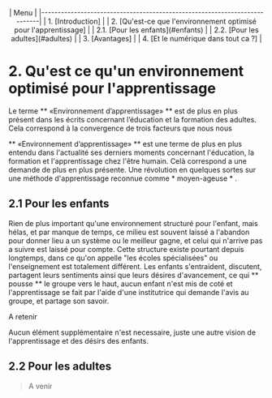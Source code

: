 <center>
| Menu 																		|
|---------------------------------------------------------------------------|
| 1. [Introduction]															|
| 2. [Qu'est-ce que l'environnement optimisé pour l'apprentissage]			|
|     2.1. [Pour les enfants](#enfants)										|
|     2.2. [Pour les adultes](#adultes)										|
| 3. [Avantages]															|
| 4. [Et le numérique dans tout ca ?]										|
</center>

[Introduction]: <https://github.com/joemccann/dillinger>
[Qu'est-ce que l'environnement optimisé pour l'apprentissage]: <environnement.md>
[Avantages]: <avantage.md>
[Et le numérique dans tout ca ?]: <https://github.com/joemccann/dillinger>


# 2. Qu'est ce qu'un environnement optimisé pour l'apprentissage 

Le terme ** «Environnement d’apprentissage» ** est de plus en plus présent dans les écrits concernant l’éducation et la formation des adultes. Cela correspond à la convergence de trois facteurs que nous nous

** «Environnement d’apprentissage» ** est une terme de plus en plus entendu dans l'actualité ses derniers moments concernant l'éducation, la formation et l'apprentissage chez l'être humain.
Celà correspond a une demande de plus en plus présente. Une révolution en quelques sortes sur une méthode d'apprentissage reconnue comme * moyen-ageuse * .


## 2.1 Pour les enfants <a name="enfants"></a>

Rien de plus important qu'une environnement structuré pour l'enfant, mais hélas, et par manque de temps, ce milieu est souvent laissé a l'abandon pour donner lieu a un système ou le meilleur gagne, et celui qui n'arrive pas a suivre est laissé pour compte.
Cette structure existe pourtant depuis longtemps, dans ce qu'on appelle "les écoles spécialisées" ou l'enseignement est totalement différent.
Les enfants s'entraident, discutent, partagent leurs sentiments ainsi que leurs désires d'avancement, ce qui ** pousse ** le groupe vers le haut, aucun enfant n'est mis de coté et l'apprentissage se fait par l'aide d'une institutrice qui demande l'avis  au groupe, et partage son savoir. 

A retenir

Aucun élément supplémentaire n'est necessaire, juste une autre vision de l'apprentissage et des désirs des enfants.


## 2.2 Pour les adultes <a name="adultes"></a>


> A venir
